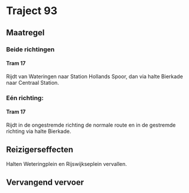 # Traject 93
## Maatregel
### Beide richtingen

#### Tram 17
Rijdt van Wateringen naar Station Hollands Spoor, dan via halte Bierkade naar Centraal Station. 

### Eén richting:

#### Tram 17
Rijdt in de ongestremde richting de normale route en in de gestremde richting via halte Bierkade.

## Reizigerseffecten
Halten Weteringplein en Rijswijkseplein vervallen.

## Vervangend vervoer
